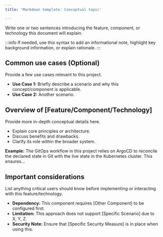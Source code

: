 ```yaml
---
title: 'Markdown template: Conceptual topic'

---
```


Write one or two sentences introducing the feature, component, or technology this document will explain.

:::info If needed, use this syntax to add an informational note, highlight key background information, or explain
rationale. :::

## Common use cases (Optional)

Provide a few use cases relevant to this project.

- **Use Case 1:** Briefly describe a scenario and why this concept/component is applicable.
- **Use Case 2:** Another scenario.

## Overview of [Feature/Component/Technology]

Provide more in-depth conceptual details here.

- Explain core principles or architecture.
- Discuss benefits and drawbacks.
- Clarify its role within the broader system.

**Example:** The GitOps workflow in this project relies on ArgoCD to reconcile the declared state in Git with the live
state in the Kubernetes cluster. This ensures...

## Important considerations

List anything critical users should know before implementing or interacting with this feature/technology.

- **Dependency:** This component requires [Other Component] to be configured first.
- **Limitation:** This approach does not support [Specific Scenario] due to X, Y, Z.
- **Security Note:** Ensure that [Specific Security Measure] is in place when using this.
